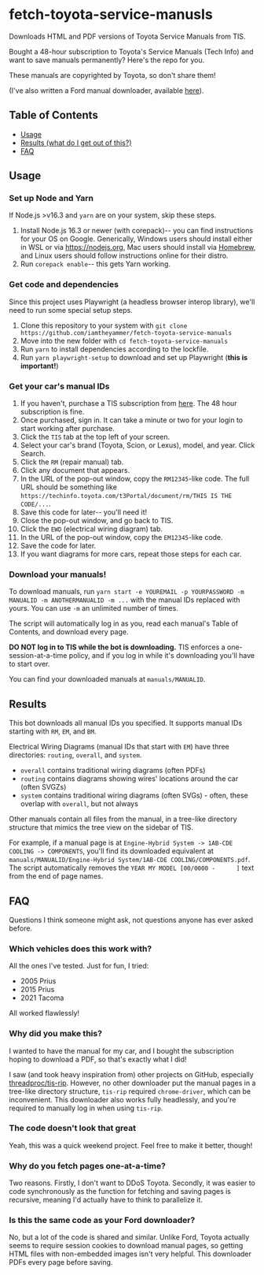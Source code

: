 # fetch-toyota-service-manusls
 Downloads HTML and PDF versions of Toyota Service Manuals from TIS.

Bought a 48-hour subscription to Toyota's Service Manuals (Tech Info) and want to save manuals permanently?
Here's the repo for you.

These manuals are copyrighted by Toyota, so don't share them!

(I've also written a Ford manual downloader, available [here](https://github.com/iamtheyammer/fetch-ford-service-manuals)).

## Table of Contents

- [Usage](#usage)
- [Results (what do I get out of this?)](#results)
- [FAQ](#faq)

## Usage

### Set up Node and Yarn

If Node.js >v16.3 and `yarn` are on your system, skip these steps.

1. Install Node.js 16.3 or newer (with corepack)-- you can find instructions for your OS on Google.
Generically, Windows users should install either in WSL or via https://nodejs.org, 
Mac users should install via [Homebrew](https://brew.sh),
and Linux users should follow instructions online for their distro.
2. Run `corepack enable`-- this gets Yarn working.

### Get code and dependencies

Since this project uses Playwright (a headless browser interop library), we'll need to run some special setup steps.

1. Clone this repository to your system with `git clone https://github.com/iamtheyammer/fetch-toyota-service-manuals`
2. Move into the new folder with `cd fetch-toyota-service-manuals`
3. Run `yarn` to install dependencies according to the lockfile.
4. Run `yarn playwright-setup` to download and set up Playwright (**this is important!**)

### Get your car's manual IDs

1. If you haven't, purchase a TIS subscription from [here](https://techinfo.toyota.com). The 48 hour subscription is fine.
2. Once purchased, sign in. It can take a minute or two for your login to start working after purchase.
3. Click the `TIS` tab at the top left of your screen.
4. Select your car's brand (Toyota, Scion, or Lexus), model, and year. Click Search.
5. Click the `RM` (repair manual) tab.
6. Click any document that appears.
7. In the URL of the pop-out window, copy the `RM12345`-like code.
The full URL should be something like `https://techinfo.toyota.com/t3Portal/document/rm/THIS IS THE CODE/...`.
8. Save this code for later-- you'll need it!
9. Close the pop-out window, and go back to TIS.
10. Click the `EWD` (electrical wiring diagram) tab.
11. In the URL of the pop-out window, copy the `EM12345`-like code.
12. Save the code for later.
13. If you want diagrams for more cars, repeat those steps for each car.

### Download your manuals!

To download manuals, run `yarn start -e YOUREMAIL -p YOURPASSWORD -m MANUALID -m ANOTHERMANUALID -m ...` with
the manual IDs replaced with yours. You can use `-m` an unlimited number of times.

The script will automatically log in as you, read each manual's Table of Contents, and download every page.

**DO NOT log in to TIS while the bot is downloading.** TIS enforces a one-session-at-a-time policy, and if
you log in while it's downloading you'll have to start over.

You can find your downloaded manuals at `manuals/MANUALID`.

## Results

This bot downloads all manual IDs you specified. It supports manual IDs starting with `RM`, `EM`, and `BM`.

Electrical Wiring Diagrams (manual IDs that start with `EM`) have three directories: `routing`, `overall`, and `system`.

- `overall` contains traditional wiring diagrams (often PDFs)
- `routing` contains diagrams showing wires' locations around the car (often SVGZs)
- `system` contains traditional wiring diagrams (often SVGs) - often, these overlap with `overall`, but not always

Other manuals contain all files from the manual, in a tree-like directory structure that mimics the tree view
on the sidebar of TIS.

For example, if a manual page is at `Engine-Hybrid System -> 1AB-CDE COOLING -> COMPONENTS`, you'll find its
downloaded equivalent at `manuals/MANUALID/Engine-Hybrid System/1AB-CDE COOLING/COMPONENTS.pdf`.
The script automatically removes the `YEAR MY MODEL [00/0000 -      ]` text from the end of page names.

## FAQ

Questions I think someone might ask, not questions anyone has ever asked before.

### Which vehicles does this work with?

All the ones I've tested. Just for fun, I tried:

- 2005 Prius
- 2015 Prius
- 2021 Tacoma

All worked flawlessly!

### Why did you make this?

I wanted to have the manual for my car, and I bought the subscription hoping to download a PDF, so that's exactly what I did!

I saw (and took heavy inspiration from) other projects on GitHub, especially [threadproc/tis-rip](https://github.com/threadproc/tis-rip).
However, no other downloader put the manual pages in a tree-like directory structure, `tis-rip` required `chrome-driver`, which can be inconvenient.
This downloader also works fully headlessly, and you're required to manually log in when using `tis-rip`.

### The code doesn't look that great

Yeah, this was a quick weekend project. Feel free to make it better, though!

### Why do you fetch pages one-at-a-time?

Two reasons. Firstly, I don't want to DDoS Toyota. Secondly, it was easier to code synchronously
as the function for fetching and saving pages is recursive, meaning I'd actually have to think to parallelize it.

### Is this the same code as your Ford downloader?

No, but a lot of the code is shared and similar. Unlike Ford, Toyota actually seems to require session cookies
to download manual pages, so getting HTML files with non-embedded images isn't very helpful.
This downloader PDFs every page before saving.
